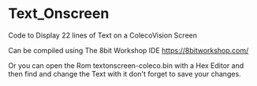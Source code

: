 # Text_Onscreen
Code to Display 22 lines of Text on a ColecoVision Screen

Can be compiled using The 8bit Workshop IDE
https://8bitworkshop.com/

Or you can open the Rom textonscreen-coleco.bin with a Hex Editor
and then find and change the Text with it don't forget to save your changes. 
